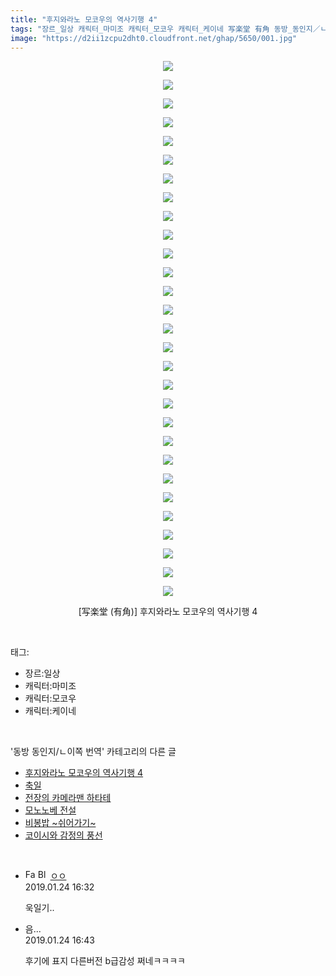 ```yaml
---
title: "후지와라노 모코우의 역사기행 4"
tags: "장르_일상 캐릭터_마미조 캐릭터_모코우 캐릭터_케이네 写楽堂 有角 동방_동인지／ㄴ이쪽_번역"
image: "https://d2ii1zcpu2dht0.cloudfront.net/ghap/5650/001.jpg"
---
```

<div class="article">
<p style="text-align: center; clear: none; float: none;"><img src="{{ site.imgserver9 }}/ghap/5650/001.jpg"/></p>
<p style="text-align: center; clear: none; float: none;"><img src="{{ site.imgserver9 }}/ghap/5650/002.jpg"/></p>
<p style="text-align: center; clear: none; float: none;"><img src="{{ site.imgserver9 }}/ghap/5650/003.jpg"/></p>
<p style="text-align: center; clear: none; float: none;"><img src="{{ site.imgserver9 }}/ghap/5650/004.jpg"/></p>
<p style="text-align: center; clear: none; float: none;"><img src="{{ site.imgserver9 }}/ghap/5650/005.jpg"/></p>
<p style="text-align: center; clear: none; float: none;"><img src="{{ site.imgserver9 }}/ghap/5650/006.jpg"/></p>
<p style="text-align: center; clear: none; float: none;"><img src="{{ site.imgserver9 }}/ghap/5650/007.jpg"/></p>
<p style="text-align: center; clear: none; float: none;"><img src="{{ site.imgserver9 }}/ghap/5650/008.jpg"/></p>
<p style="text-align: center; clear: none; float: none;"><img src="{{ site.imgserver9 }}/ghap/5650/009.jpg"/></p>
<p style="text-align: center; clear: none; float: none;"><img src="{{ site.imgserver9 }}/ghap/5650/010.jpg"/></p>
<p style="text-align: center; clear: none; float: none;"><img src="{{ site.imgserver9 }}/ghap/5650/011.jpg"/></p>
<p style="text-align: center; clear: none; float: none;"><img src="{{ site.imgserver9 }}/ghap/5650/012.jpg"/></p>
<p style="text-align: center; clear: none; float: none;"><img src="{{ site.imgserver9 }}/ghap/5650/013.jpg"/></p>
<p style="text-align: center; clear: none; float: none;"><img src="{{ site.imgserver9 }}/ghap/5650/014.jpg"/></p>
<p style="text-align: center; clear: none; float: none;"><img src="{{ site.imgserver9 }}/ghap/5650/015.jpg"/></p>
<p style="text-align: center; clear: none; float: none;"><img src="{{ site.imgserver9 }}/ghap/5650/016.jpg"/></p>
<p style="text-align: center; clear: none; float: none;"><img src="{{ site.imgserver9 }}/ghap/5650/017.jpg"/></p>
<p style="text-align: center; clear: none; float: none;"><img src="{{ site.imgserver9 }}/ghap/5650/018.jpg"/></p>
<p style="text-align: center; clear: none; float: none;"><img src="{{ site.imgserver9 }}/ghap/5650/019.jpg"/></p>
<p style="text-align: center; clear: none; float: none;"><img src="{{ site.imgserver9 }}/ghap/5650/020.jpg"/></p>
<p style="text-align: center; clear: none; float: none;"><img src="{{ site.imgserver9 }}/ghap/5650/021.jpg"/></p>
<p style="text-align: center; clear: none; float: none;"><img src="{{ site.imgserver9 }}/ghap/5650/022.jpg"/></p>
<p style="text-align: center; clear: none; float: none;"><img src="{{ site.imgserver9 }}/ghap/5650/023.jpg"/></p>
<p style="text-align: center; clear: none; float: none;"><img src="{{ site.imgserver9 }}/ghap/5650/024.jpg"/></p>
<p style="text-align: center; clear: none; float: none;"><img src="{{ site.imgserver9 }}/ghap/5650/025.jpg"/></p>
<p style="text-align: center; clear: none; float: none;"><img src="{{ site.imgserver9 }}/ghap/5650/026.jpg"/></p>
<p style="text-align: center; clear: none; float: none;"><img src="{{ site.imgserver9 }}/ghap/5650/027.jpg"/></p>
<p style="text-align: center; clear: none; float: none;"><img src="{{ site.imgserver9 }}/ghap/5650/028.jpg"/></p>
<p style="text-align: center; clear: none; float: none;"><img src="{{ site.imgserver9 }}/ghap/5650/029.jpg"/></p>
<p style="text-align: center; clear: none; float: none;">[写楽堂 (有角)] 후지와라노 모코우의 역사기행 4</p>
</div><br/>
<div class="tagTrail">
<p>태그: </p>
<ul>
<li>장르:일상</li>
<li>캐릭터:마미조</li>
<li>캐릭터:모코우</li>
<li>캐릭터:케이네</li>
</ul>
</div><br/>
<div class="another">
<p>'동방 동인지/ㄴ이쪽 번역' 카테고리의 다른 글</p>
<ul>
<li><a href="/ghap_5650">후지와라노 모코우의 역사기행 4</a></li>
<li><a href="/ghap_5649">축일</a></li>
<li><a href="/ghap_5639">전장의 카메라맨 하타테</a></li>
<li><a href="/ghap_5638">모노노베 전설</a></li>
<li><a href="/ghap_5583">비봉밥 ~쉬어가기~</a></li>
<li><a href="/ghap_5457">코이시와 감정의 풍선</a></li>
</ul>
</div><br/>
<div class="comment">
<ul>
<li class="cb_thumb_off" id="comment15419576">
<div class="cb_comment_area">
<div class="cb_info_area">
<div class="cb_section">
<span class="cb_nick_name"><img alt="Favicon of http://i8999999u998" height="16" onerror="this.onerror=null;this.parentNode.removeChild(this)" src="http://i8999999u998/favicon.ico" width="16"/> <img alt="BlogIcon" height="16" onerror="this.parentNode.removeChild(this)" src="http://i8999999u998/index.gif" width="16"/> <a href="http://i8999999u998" onclick="return openLinkInNewWindow(this)">ㅇㅇ</a></span>
</div>
<div class="cb_section">
<span class="cb_date">2019.01.24 16:32 </span>
</div>
</div>
<div class="cb_dsc_comment">
<p class="cb_dsc">
											욱일기..
										</p>
</div>
</div></li>
<li class="cb_thumb_off" id="comment15419583">
<div class="cb_comment_area">
<div class="cb_info_area">
<div class="cb_section">
<span class="cb_nick_name">음...</span>
</div>
<div class="cb_section">
<span class="cb_date">2019.01.24 16:43 </span>
</div>
</div>
<div class="cb_dsc_comment">
<p class="cb_dsc">
											후기에 표지 다른버전 b급감성 쩌네ㅋㅋㅋㅋ
										</p>
</div>
</div></li>
</ul>
</div><br/>
